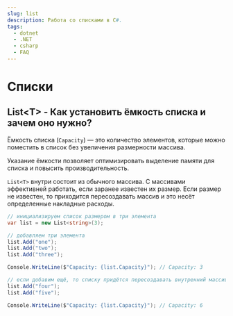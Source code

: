 ```yaml
---
slug: list
description: Работа со списками в C#.
tags:
  - dotnet
  - .NET
  - csharp
  - FAQ
---
```


# Списки

## List&lt;T&gt; - Как установить ёмкость списка и зачем оно нужно?

Ёмкость списка (`Capacity`) — это количество элементов, которые можно поместить в список без увеличения размерности массива.

Указание ёмкости позволяет оптимизировать выделение памяти для списка и повысить производительность.

`List<T>` внутри состоит из обычного массива. С массивами эффективней работать, если заранее известен их размер.
Если размер не известен, то приходится пересоздавать массив и это несёт определенные накладные расходы.

```csharp
// инициализируем список размером в три элемента
var list = new List<string>(3);

// добавляем три элемента
list.Add("one");
list.Add("two");
list.Add("three");

Console.WriteLine($"Capacity: {list.Capacity}"); // Capacity: 3

// если добавим ещё, то списку придётся пересоздавать внутренний массив увеличив его в два раза
list.Add("four");
list.Add("five");

Console.WriteLine($"Capacity: {list.Capacity}"); // Capacity: 6
```
